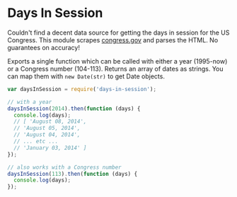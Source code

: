# Days In Session

Couldn't find a decent data source for getting the days in session for the US Congress. This module scrapes [congress.gov](https://beta.congress.gov/congressional-record/browse-by-date/) and parses the HTML. No guarantees on accuracy!

Exports a single function which can be called with either a year (1995-now) or a Congress number (104-113). Returns an array of dates as strings. You can map them with `new Date(str)` to get Date objects.

```javascript
var daysInSession = require('days-in-session');

// with a year
daysInSession(2014).then(function (days) {
  console.log(days);
  // [ 'August 08, 2014',
  // 'August 05, 2014',
  // 'August 04, 2014',
  // ... etc ...
  // 'January 03, 2014' ]
});

// also works with a Congress number
daysInSession(113).then(function (days) {
  console.log(days);
});

```

